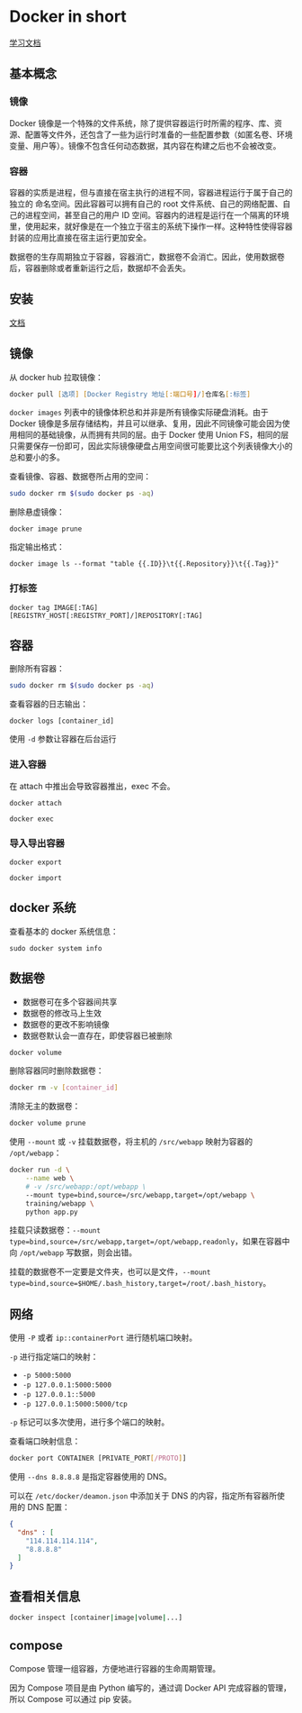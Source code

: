 # Docker in short

[学习文档](https://github.com/yeasy/docker_practice)

## 基本概念

### 镜像

Docker 镜像是一个特殊的文件系统，除了提供容器运行时所需的程序、库、资源、配置等文件外，还包含了一些为运行时准备的一些配置参数（如匿名卷、环境变量、用户等）。镜像不包含任何动态数据，其内容在构建之后也不会被改变。

### 容器

容器的实质是进程，但与直接在宿主执行的进程不同，容器进程运行于属于自己的独立的 命名空间。因此容器可以拥有自己的 root 文件系统、自己的网络配置、自己的进程空间，甚至自己的用户 ID 空间。容器内的进程是运行在一个隔离的环境里，使用起来，就好像是在一个独立于宿主的系统下操作一样。这种特性使得容器封装的应用比直接在宿主运行更加安全。

数据卷的生存周期独立于容器，容器消亡，数据卷不会消亡。因此，使用数据卷后，容器删除或者重新运行之后，数据却不会丢失。

## 安装

[文档](https://yeasy.gitbooks.io/docker_practice/content/install/ubuntu.html)

## 镜像

从 docker hub 拉取镜像：

```zsh
docker pull [选项] [Docker Registry 地址[:端口号]/]仓库名[:标签]
```

`docker images` 列表中的镜像体积总和并非是所有镜像实际硬盘消耗。由于 Docker 镜像是多层存储结构，并且可以继承、复用，因此不同镜像可能会因为使用相同的基础镜像，从而拥有共同的层。由于 Docker 使用 Union FS，相同的层只需要保存一份即可，因此实际镜像硬盘占用空间很可能要比这个列表镜像大小的总和要小的多。

查看镜像、容器、数据卷所占用的空间：

```zsh
sudo docker rm $(sudo docker ps -aq)
```

删除悬虚镜像：

```
docker image prune
```

指定输出格式：

```
docker image ls --format "table {{.ID}}\t{{.Repository}}\t{{.Tag}}"
```

### 打标签

```
docker tag IMAGE[:TAG] [REGISTRY_HOST[:REGISTRY_PORT]/]REPOSITORY[:TAG]
```


## 容器

删除所有容器：

```zsh
sudo docker rm $(sudo docker ps -aq)
```

查看容器的日志输出：

```
docker logs [container_id]
```

使用 `-d` 参数让容器在后台运行

### 进入容器

在 attach 中推出会导致容器推出，exec 不会。

```
docker attach
```

```
docker exec
```

### 导入导出容器

```
docker export
```

```
docker import
```

## docker 系统

查看基本的 docker 系统信息：

```
sudo docker system info
```

## 数据卷

- 数据卷可在多个容器间共享
- 数据卷的修改马上生效
- 数据卷的更改不影响镜像
- 数据卷默认会一直存在，即使容器已被删除

```sh
docker volume
```

删除容器同时删除数据卷：

```sh
docker rm -v [container_id]
```

清除无主的数据卷：

```sh
docker volume prune
```

使用 `--mount` 或 `-v` 挂载数据卷，将主机的 `/src/webapp` 映射为容器的 `/opt/webapp`：

```sh
docker run -d \
    --name web \
    # -v /src/webapp:/opt/webapp \
    --mount type=bind,source=/src/webapp,target=/opt/webapp \
    training/webapp \
    python app.py
```

挂载只读数据卷：`--mount type=bind,source=/src/webapp,target=/opt/webapp,readonly`，如果在容器中向 `/opt/webapp` 写数据，则会出错。

挂载的数据卷不一定要是文件夹，也可以是文件，`--mount type=bind,source=$HOME/.bash_history,target=/root/.bash_history`。

## 网络

使用 `-P` 或者 `ip::containerPort` 进行随机端口映射。

`-p` 进行指定端口的映射：

- `-p 5000:5000`
- `-p 127.0.0.1:5000:5000`
- `-p 127.0.0.1::5000`
- `-p 127.0.0.1:5000:5000/tcp`

`-p` 标记可以多次使用，进行多个端口的映射。

查看端口映射信息：

```sh
docker port CONTAINER [PRIVATE_PORT[/PROTO]]
```

使用 `--dns 8.8.8.8` 是指定容器使用的 DNS。

可以在 `/etc/docker/deamon.json` 中添加关于 DNS 的内容，指定所有容器所使用的 DNS 配置：

```json
{
  "dns" : [
    "114.114.114.114",
    "8.8.8.8"
  ]
}
```


## 查看相关信息

```sh
docker inspect [container|image|volume|...]
```

## compose

Compose 管理一组容器，方便地进行容器的生命周期管理。

因为 Compose 项目是由 Python 编写的，通过调 Docker API 完成容器的管理，所以 Compose 可以通过 pip 安装。

    